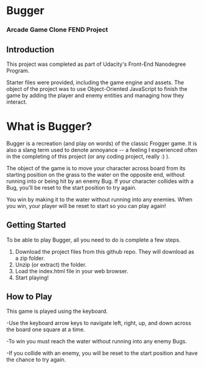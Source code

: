 # Bugger
### Arcade Game Clone FEND Project

## Introduction
This project was completed as part of Udacity's Front-End Nanodegree Program.

Starter files were provided, including the game engine and assets. The object of the project was to use Object-Oriented JavaScript to finish the game by adding the player and enemy entities and managing how they interact.

# What is Bugger?
Bugger is a recreation (and play on words) of the classic Frogger game. It is also a slang term used to denote annoyance -- a feeling I experienced often in the completing of this project (or any coding project, really :) ).

The object of the game is to move your character across board from its starting position on the grass to the water on the opposite end, without running into or being hit by an enemy Bug. If your character collides with a Bug, you'll be reset to the start position to try again.

You win by making it to the water without running into any enemies. When you win, your player will be reset to start so you can play again!

## Getting Started
To be able to play Bugger, all you need to do is complete a few steps.

1. Download the project files from this github repo. They will download as a zip folder.
2. Unzip (or extract) the folder.
3. Load the index.html file in your web browser.
4. Start playing!

## How to Play
This game is played using the keyboard.

-Use the keyboard arrow keys to navigate left, right, up, and down across the board one square at a time.

-To win you must reach the water without running into any enemy Bugs.

-If you collide with an enemy, you will be reset to the start position and have the chance to try again.
